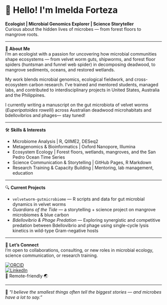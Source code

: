 
# 👋 Hello! I'm Imelda Forteza

**Ecologist | Microbial Genomics Explorer | Science Storyteller**  
Curious about the hidden lives of microbes — from forest floors to mangrove roots.

---

🧬 **About Me**  
I’m an ecologist with a passion for uncovering how microbial communities shape ecosystems — from velvet worm guts, shipworms, and forest floor spiders (huntsman and funnel web spider) in decomposing deadwood, to mangrove sediments, oceans, and restored wetlands.

My work blends microbial genomics, ecological fieldwork, and cross-ecosystem carbon research. I’ve trained and mentored students, managed labs, and contributed to interdisciplinary projects in United States, Australia and the Philippines.

I currently writing a manuscript  on the gut microbiota of velvet worms (*Euperipatoides rowelli*) across Australian deadwood microhabitats and bdellovibrios and phages— stay tuned!

---

🛠️ **Skills & Interests**  
- Microbiome Analysis | R, QIIME2, DESeq2  
- Metagenomics & Bioinformatics | Oxford Nanopore, Illumina  
- Ecosystem Ecology | Forest floors, wetlands, mangroves, and the San Pedro Ocean Time Series  
- Science Communication & Storytelling | GitHub Pages, R Markdown  
- Research Training & Capacity Building | Mentoring, lab management, education  

---

🔍 **Current Projects**  
 
- `velvetworm-gutmicrobiome` — R scripts and data for gut microbial dynamics in velvet worms  
- *Guardians of the Tide* — a storytelling + science project on mangrove microbiomes & blue carbon  
- *Bdellovibrio & Phage Predation* — Exploring synergistic and competitive predation between Bdellovibrio and phage using single-cycle lysis kinetics in wild-type Gram-negative hosts  

---

🤝 **Let’s Connect**  
I’m open to collaborations, consulting, or new roles in microbial ecology, science communication, or research training.

[![ORCID](https://img.shields.io/badge/ORCID-0009--0001--1366--0011-A6CE39?style=flat-square&logo=orcid&logoColor=white)](https://orcid.org/0009-0001-1366-0011)  
[![LinkedIn](https://img.shields.io/badge/LinkedIn-Imelda%20Forteza-0077B5?style=flat-square&logo=linkedin)](https://www.linkedin.com/in/imelda-forteza-ph-d-31736a27)  
📍 Remote-friendly 🌏

---

📌 *“I believe the smallest things often tell the biggest stories — and microbes have a lot to say.”*
